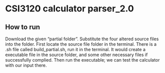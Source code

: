 # CSI3120 calculator parser_2.0

## How to run

Download the given “partial folder”. Substitute the four altered source files into the folder. First locate the source file folder in the terminal. There is a .sh file called build_partial.sh, run it in the terminal. It would create a executable file in the source folder, and some other necessary files if successfully complied. Then run the executable; we can test the calculator with our input there.
